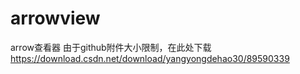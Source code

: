 # arrowview
arrow查看器
由于github附件大小限制，在此处下载
https://download.csdn.net/download/yangyongdehao30/89590339
